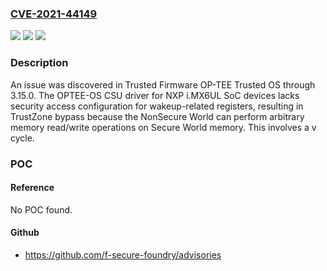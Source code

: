 ### [CVE-2021-44149](https://cve.mitre.org/cgi-bin/cvename.cgi?name=CVE-2021-44149)
![](https://img.shields.io/static/v1?label=Product&message=n%2Fa&color=blue)
![](https://img.shields.io/static/v1?label=Version&message=n%2Fa&color=blue)
![](https://img.shields.io/static/v1?label=Vulnerability&message=n%2Fa&color=brighgreen)

### Description

An issue was discovered in Trusted Firmware OP-TEE Trusted OS through 3.15.0. The OPTEE-OS CSU driver for NXP i.MX6UL SoC devices lacks security access configuration for wakeup-related registers, resulting in TrustZone bypass because the NonSecure World can perform arbitrary memory read/write operations on Secure World memory. This involves a v cycle.

### POC

#### Reference
No POC found.

#### Github
- https://github.com/f-secure-foundry/advisories

